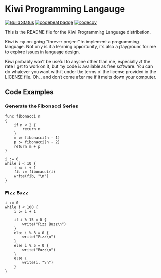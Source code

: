 # Kiwi Programming Langauge

[![Build Status](https://travis-ci.org/tboronczyk/kiwi.svg?branch=master)](https://travis-ci.org/tboronczyk/kiwi) [![codebeat badge](https://codebeat.co/badges/dfc8c4c2-2bea-4f90-9b9d-2c9c8522f0c5)](https://codebeat.co/projects/github-com-tboronczyk-kiwi-master) [![codecov](https://codecov.io/gh/tboronczyk/kiwi/branch/master/graph/badge.svg)](https://codecov.io/gh/tboronczyk/kiwi)

This is the README file for the Kiwi Programming Language distribution.

Kiwi is my on-going “forever project” to implement a programming language. Not
only is it a learning opportunity, it’s also a playground for me to explore
issues in language design.

Kiwi probably won’t be useful to anyone other than me, especially at the rate I
get to work on it, but my code is available as free software. You can do
whatever you want with it under the terms of the license provided in the
LICENSE file. Oh... and don’t come after me if it melts down your computer.

## Code Examples

### Generate the Fibonacci Series

    func fibonacci n
    { 
        if n < 2 { 
            return n
        } 
        m := fibonacci(n - 1)
        p := fibonacci(n - 2)
        return m + p
    }

    i := 0
    while i < 10 { 
        i := i + 1
        fib := fibonacci(i)
        write(fib, "\n")
    }

### Fizz Buzz

    i := 0
    while i < 100 {
        i := i + 1
    
        if i % 15 = 0 {
            write("Fizz Buzz\n")
        }
        else i % 3 = 0 {
            write("Fizz\n")
        }
        else i % 5 = 0 {
            write("Buzz\n")
        }
        else {
            write(i, "\n")
        }
    }
